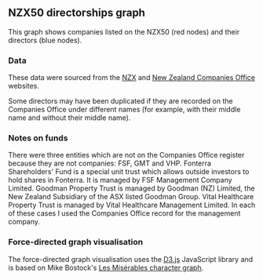 ## NZX50 directorships graph
This graph shows companies listed on the NZX50 (red nodes) and their directors (blue nodes).

### Data
These data were sourced from the [NZX](https://www.nzx.com/markets/nzsx/indices/NZ50) and [New Zealand Companies Office](http://www.business.govt.nz/companies) websites.

Some directors may have been duplicated if they are recorded on the Companies Office under different names (for example, with their middle name and without their middle name).

### Notes on funds
There were three entities which are not on the Companies Office register because they are not companies: FSF, GMT and VHP. Fonterra Shareholders' Fund is a special unit trust which allows outside investors to hold shares in Fonterra. It is managed by FSF Management Company Limited. Goodman Property Trust is managed by Goodman (NZ) Limited, the New Zealand Subsidiary of the ASX listed Goodman Group. Vital Healthcare Property Trust is managed by Vital Healthcare Management Limited. In each of these cases I used the Companies Office record for the management company.

### Force-directed graph visualisation
The force-directed graph visualisation uses the [D3.js](http://d3js.org/) JavaScript library and is based on Mike Bostock's [Les Misérables character graph](http://bl.ocks.org/mbostock/4062045).

